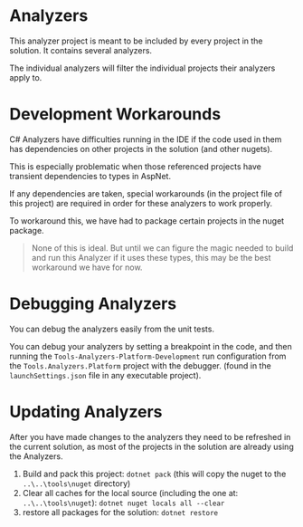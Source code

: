 # Analyzers

This analyzer project is meant to be included by every project in the solution. It contains several analyzers.

The individual analyzers will filter the individual projects their analyzers apply to.

# Development Workarounds

C# Analyzers have difficulties running in the IDE if the code used in them has dependencies on other projects in the solution (and other nugets).

This is especially problematic when those referenced projects have transient dependencies to types in AspNet.

If any dependencies are taken, special workarounds (in the project file of this project) are required in order for these analyzers to work properly.

To workaround this, we have had to package certain projects in the nuget package.

> None of this is ideal. But until we can figure the magic needed to build and run this Analyzer if it uses these types, this may be the best workaround we have for now.

# Debugging Analyzers

You can debug the analyzers easily from the unit tests.

You can debug your analyzers by setting a breakpoint in the code, and then running the `Tools-Analyzers-Platform-Development` run configuration from the `Tools.Analyzers.Platform` project with the debugger. (found in the `launchSettings.json` file in any executable project).

# Updating Analyzers

After you have made changes to the analyzers they need to be refreshed in the current solution, as most of the projects in the solution are already using the Analyzers.

1. Build and pack this project: `dotnet pack` (this will copy the nuget to the `..\..\tools\nuget` directory)
2. Clear all caches for the local source (including the one at: `..\..\tools\nuget`): `dotnet nuget locals all --clear`
3. restore all packages for the solution: `dotnet restore`
